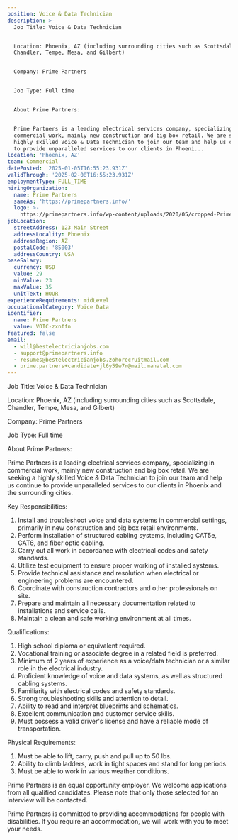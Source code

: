 ```yaml
---
position: Voice & Data Technician
description: >-
  Job Title: Voice & Data Technician 


  Location: Phoenix, AZ (including surrounding cities such as Scottsdale,
  Chandler, Tempe, Mesa, and Gilbert)


  Company: Prime Partners


  Job Type: Full time


  About Prime Partners:


  Prime Partners is a leading electrical services company, specializing in
  commercial work, mainly new construction and big box retail. We are seeking a
  highly skilled Voice & Data Technician to join our team and help us continue
  to provide unparalleled services to our clients in Phoeni...
location: 'Phoenix, AZ'
team: Commercial
datePosted: '2025-01-05T16:55:23.931Z'
validThrough: '2025-02-08T16:55:23.931Z'
employmentType: FULL_TIME
hiringOrganization:
  name: Prime Partners
  sameAs: 'https://primepartners.info/'
  logo: >-
    https://primepartners.info/wp-content/uploads/2020/05/cropped-Prime-Partners-Logo-NO-BG-1-1.png
jobLocation:
  streetAddress: 123 Main Street
  addressLocality: Phoenix
  addressRegion: AZ
  postalCode: '85003'
  addressCountry: USA
baseSalary:
  currency: USD
  value: 29
  minValue: 23
  maxValue: 35
  unitText: HOUR
experienceRequirements: midLevel
occupationalCategory: Voice Data
identifier:
  name: Prime Partners
  value: VOIC-zxnffn
featured: false
email:
  - will@bestelectricianjobs.com
  - support@primepartners.info
  - resumes@bestelectricianjobs.zohorecruitmail.com
  - prime.partners+candidate+jl6y59w7r@mail.manatal.com
---
```




Job Title: Voice & Data Technician 

Location: Phoenix, AZ (including surrounding cities such as Scottsdale, Chandler, Tempe, Mesa, and Gilbert)

Company: Prime Partners

Job Type: Full time

About Prime Partners:

Prime Partners is a leading electrical services company, specializing in commercial work, mainly new construction and big box retail. We are seeking a highly skilled Voice & Data Technician to join our team and help us continue to provide unparalleled services to our clients in Phoenix and the surrounding cities.

Key Responsibilities:

1. Install and troubleshoot voice and data systems in commercial settings, primarily in new construction and big box retail environments.
2. Perform installation of structured cabling systems, including CAT5e, CAT6, and fiber optic cabling.
3. Carry out all work in accordance with electrical codes and safety standards.
4. Utilize test equipment to ensure proper working of installed systems.
5. Provide technical assistance and resolution when electrical or engineering problems are encountered.
6. Coordinate with construction contractors and other professionals on site.
7. Prepare and maintain all necessary documentation related to installations and service calls.
8. Maintain a clean and safe working environment at all times.

Qualifications:

1. High school diploma or equivalent required.
2. Vocational training or associate degree in a related field is preferred.
3. Minimum of 2 years of experience as a voice/data technician or a similar role in the electrical industry.
4. Proficient knowledge of voice and data systems, as well as structured cabling systems.
5. Familiarity with electrical codes and safety standards.
6. Strong troubleshooting skills and attention to detail.
7. Ability to read and interpret blueprints and schematics.
8. Excellent communication and customer service skills.
9. Must possess a valid driver's license and have a reliable mode of transportation.

Physical Requirements:

1. Must be able to lift, carry, push and pull up to 50 lbs.
2. Ability to climb ladders, work in tight spaces and stand for long periods.
3. Must be able to work in various weather conditions.

Prime Partners is an equal opportunity employer. We welcome applications from all qualified candidates. Please note that only those selected for an interview will be contacted.

Prime Partners is committed to providing accommodations for people with disabilities. If you require an accommodation, we will work with you to meet your needs.
